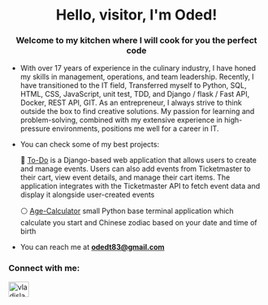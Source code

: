 <h1 align="center">Hello, visitor, I'm Oded!</h1>
<h3 align="center">Welcome to my kitchen where I will cook for you the perfect code</h3>

- With over 17 years of experience in the culinary industry, I have honed my skills in management, operations, and team leadership. Recently, I have transitioned to the IT field, Transferred myself to Python, SQL, HTML, CSS, JavaScript, unit test, TDD, and Django / flask / Fast API, Docker, REST API, GIT. As an entrepreneur, I always strive to think outside the box to find creative solutions. My passion for learning and problem-solving, combined with my extensive experience in high-pressure environments, positions me well for a career in IT. 


- You can check some of my best projects:

   🔴 [To-Do](https://github.com/odedtep/to-do) is a Django-based web application that allows users to create and manage events. Users can also add events from Ticketmaster to their cart, view event details, and manage their cart items. The application integrates with the Ticketmaster API to fetch event data and display it alongside user-created events

   ⚪️ [Age-Calculator](https://github.com/odedtep/age-calculator) small Python base terminal application which calculate you start and Chinese zodiac based on your date and time of birth

- You can reach me at **odedt83@gmail.com**

<h3 align="left">Connect with me:</h3>
<p align="left">
<a href="https://www.linkedin.com/in/oded-teper-61384598/" target="blank"><img align="center" src="https://cdn.jsdelivr.net/npm/simple-icons@3.0.1/icons/linkedin.svg" alt="vladislavsb" height="30" width="40" /></a>
</p>